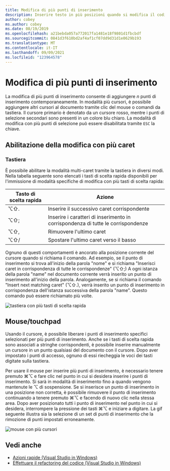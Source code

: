 ```yaml
---
title: Modifica di più punti di inserimento
description: Inserire testo in più posizioni quando si modifica il codice in Visual Studio per Mac.
author: cobey
ms.author: cobey
ms.date: 08/19/2019
ms.openlocfilehash: a21bebda057a772017fa1481e18f9801d1fbcbdf
ms.sourcegitcommit: 0841d3f610bd2af4af1cf07dd9d31d1e0629b193
ms.translationtype: MT
ms.contentlocale: it-IT
ms.lasthandoff: 09/09/2021
ms.locfileid: "123964578"
---
```

# <a name="multi-caret-editing"></a>Modifica di più punti di inserimento

La modifica di più punti di inserimento consente di aggiungere _n_ punti di inserimento contemporaneamente. In modalità più cursori, è possibile aggiungere altri cursori al documento tramite clic del mouse o comandi da tastiera. Il cursore primario è denotato da un cursore rosso, mentre i punti di selezione secondari sono presenti in un colore blu chiaro. La modalità di modifica con più punti di selezione può essere disabilitata tramite `ESC` la chiave.

## <a name="enabling-multi-caret-editing"></a>Abilitazione della modifica con più caret

### <a name="keyboard"></a>Tastiera

È possibile abilitare la modalità multi-caret tramite la tastiera in diversi modi. Nella tabella seguente sono elencati i tasti di scelta rapida disponibili per l'immissione di modalità specifiche di modifica con più tasti di scelta rapida:

| Tasto di scelta rapida  | Azione                        | 
|---------| ------------------------------|
|  ⌥⇧.   | Inserire il successivo caret corrispondente    | 
|  ⌥⇧;   | Inserire i caratteri di inserimento in corrispondenza di tutte le corrispondenze | 
|  ⌥⇧,   | Rimuovere l'ultimo caret             | 
|  ⌥⇧/   | Spostare l'ultimo caret verso il basso          | 

Ognuno di questi comportamenti è ancorato alla posizione corrente del cursore quando si richiama il comando. Ad esempio, se il punto di inserimento si trova all'inizio della parola "nome" e si richiama "Inserisci caret in corrispondenza di tutte le corrispondenze" (⌥⇧;) A ogni istanza della parola "name" nel documento corrente verrà inserito un punto di inserimento all'inizio della parola. Analogamente, se si richiama il comando "Insert next matching caret" (⌥⇧.), verrà inserito un punto di inserimento in corrispondenza dell'istanza successiva della parola "name". Questo comando può essere richiamato più volte.

![tastiera con più tasti di scelta rapida](media/multi-caret-keyboard.gif)

## <a name="mousetouchpad"></a>Mouse/touchpad

Usando il cursore, è possibile liberare i punti di inserimento specifici selezionati per più punti di inserimento. Anche se i tasti di scelta rapida sono associati a stringhe corrispondenti, è possibile inserire manualmente un cursore in un punto qualsiasi del documento con il cursore. Dopo aver impostato i punti di accesso, ognuno di essi riecheggia le voci dei tasti digitate sulla tastiera.

Per usare il mouse per inserire più punti di inserimento, è necessario tenere premuto ⌘⌥ e fare clic nel punto in cui si desidera inserire i punti di inserimento. Si sarà in modalità di inserimento fino a quando vengono mantenute le ⌥ di sospensione. Se si inserisce un punto di inserimento in una posizione non corretta, è possibile rimuovere il punto di inserimento continuando a tenere premuto ⌘⌥ e facendo di nuovo clic nella stessa area. Dopo aver posizionato tutti i punto di inserimento nel punto in cui si desidera, interrompere la pressione dei tasti ⌘⌥ e iniziare a digitare. La gif seguente illustra sia la selezione di un set di punti di inserimento che la rimozione di punti impostati erroneamente.

![mouse con più cursori](media/multi-caret-mouse.gif)

## <a name="see-also"></a>Vedi anche

- [Azioni rapide (Visual Studio in Windows)](/visualstudio/ide/quick-actions)
- [Effettuare il refactoring del codice (Visual Studio in Windows)](/visualstudio/ide/refactoring-in-visual-studio)
